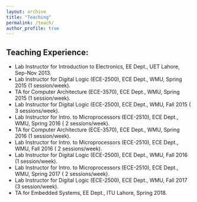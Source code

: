 ```yaml
---
layout: archive
title: "Teaching"
permalink: /teach/
author_profile: true
---
```


## Teaching Experience:

- Lab Instructor for Introduction to Electronics, EE Dept., UET Lahore, Sep-Nov 2013.
- Lab Instructor for Digital Logic (ECE-2500), ECE Dept., WMU, Spring 2015 (1 session/week). 
- TA for Computer Architecture (ECE-3570),  ECE Dept., WMU, Spring 2015 (1 session/week).
- Lab Instructor for Digital Logic (ECE-2500), ECE Dept., WMU, Fall 2015 ( 3 sessions/week).
- Lab Instructor for Intro. to Microprocessors (ECE-2510), ECE Dept., WMU, Spring 2016 ( 2 sessions/week).
- TA for Computer Architecture (ECE-3570),  ECE Dept., WMU, Spring 2016 (1 session/week).
- Lab Instructor for Intro. to Microprocessors (ECE-2510), ECE Dept., WMU, Fall 2016 ( 2 sessions/week).
- Lab Instructor for Digital Logic (ECE-2500), ECE Dept., WMU, Fall 2016 (1 session/week).
- Lab Instructor for Intro. to Microprocessors (ECE-2510), ECE Dept., WMU, Spring 2017 ( 2 sessions/week).
- Lab Instructor for Digital Logic (ECE-2500), ECE Dept., WMU, Fall 2017 (3 session/week).
- TA for Embedded Systems, EE Dept., ITU Lahore, Spring 2018.
